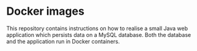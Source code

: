 # Docker images
This repository contains instructions on how to realise a small Java web application which persists data on a MySQL database. Both the database and the application run in Docker containers.
